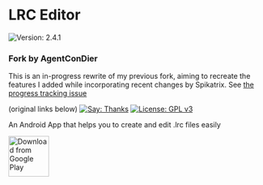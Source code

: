 # LRC Editor 
![Version: 2.4.1](https://d25lcipzij17d.cloudfront.net/badge.svg?id=gh&type=6&v=2.4.1)

### Fork by AgentConDier
This is an in-progress rewrite of my previous fork, aiming to recreate the features I added while incorporating recent changes by Spikatrix. See [the progress tracking issue](https://github.com/AgentConDier/LRC-Editor/issues/3)


(original links below)
[![Say: Thanks](https://img.shields.io/badge/Say%20Thanks-!-1EAEDB.svg)](https://play.google.com/store/apps/details?id=com.cg.lrceditor)
[![License: GPL v3](https://img.shields.io/badge/License-GPL%20v3-blue.svg)](https://www.gnu.org/licenses/gpl-3.0)

An Android App that helps you to create and edit .lrc files easily

[<img src="https://play.google.com/intl/en_us/badges/images/generic/en_badge_web_generic.png" alt="Download from Google Play" height="80">](https://play.google.com/store/apps/details?id=com.cg.lrceditor)
